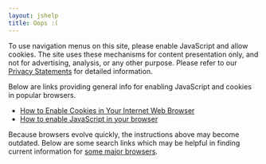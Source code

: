 ```yaml
---
layout: jshelp
title: Oops :(
---
```


To use navigation menus on this site, please enable JavaScript and allow 
cookies.  The site uses these mechanisms for content presentation only,
and not for advertising, analysis, or any other purpose.
Please refer to our [Privacy Statements](../privacy/#site-privacy) for
detailed information.

Below are links providing general info for enabling JavaScript and
cookies in popular browsers.

* [How to Enable Cookies in Your Internet Web Browser](https://www.wikihow.com/Enable-Cookies-in-Your-Internet-Web-Browser)
* [How to enable JavaScript in your browser](https://enable-javascript.com/)

Because browsers evolve quickly, the instructions above may become outdated.
Below are some search links which may be helpful in finding
current information for [some major browsers](https://en.wikipedia.org/wiki/Usage_share_of_web_browsers#Summary_tables).

